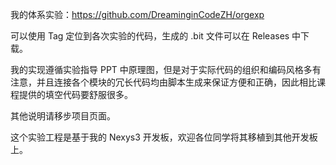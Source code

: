 我的体系实验：https://github.com/DreaminginCodeZH/orgexp

可以使用 Tag 定位到各次实验的代码，生成的 .bit 文件可以在 Releases 中下载。

我的实现遵循实验指导 PPT 中原理图，但是对于实际代码的组织和编码风格多有注意，并且连接各个模块的冗长代码均由脚本生成来保证方便和正确，因此相比课程提供的填空代码要舒服很多。

其他说明请移步项目页面。

这个实验工程是基于我的 Nexys3 开发板，欢迎各位同学将其移植到其他开发板上。
